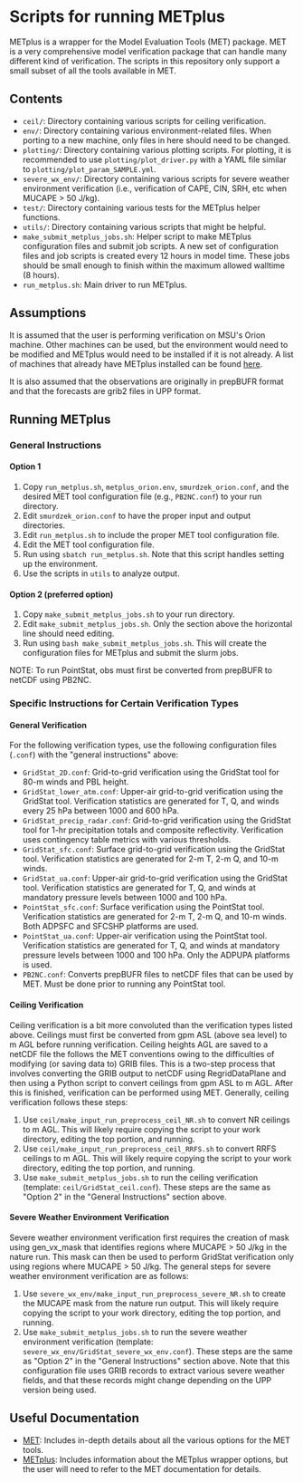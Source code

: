 # Scripts for running METplus

METplus is a wrapper for the Model Evaluation Tools (MET) package. MET is a very comprehensive model verification package that can handle many different kind of verification. The scripts in this repository only support a small subset of all the tools available in MET.

## Contents

- `ceil/`: Directory containing various scripts for ceiling verification.
- `env/`: Directory containing various environment-related files. When porting to a new machine, only files in here should need to be changed.
- `plotting/`: Directory containing various plotting scripts. For plotting, it is recommended to use `plotting/plot_driver.py` with a YAML file similar to `plotting/plot_param_SAMPLE.yml`.
- `severe_wx_env/`: Directory containing various scripts for severe weather environment verification (i.e., verification of CAPE, CIN, SRH, etc when MUCAPE > 50 J/kg).
- `test/`: Directory containing various tests for the METplus helper functions.
- `utils/`: Directory containing various scripts that might be helpful.
- `make_submit_metplus_jobs.sh`: Helper script to make METplus configuration files and submit job scripts. A new set of configuration files and job scripts is created every 12 hours in model time. These jobs should be small enough to finish within the maximum allowed walltime (8 hours).
- `run_metplus.sh`: Main driver to run METplus.

## Assumptions

It is assumed that the user is performing verification on MSU's Orion machine. Other machines can be used, but the environment would need to be modified and METplus would need to be installed if it is not already. A list of machines that already have METplus installed can be found [here](https://dtcenter.org/community-code/metplus/metplus-5-0-existing-builds).

It is also assumed that the observations are originally in prepBUFR format and that the forecasts are grib2 files in UPP format.

## Running METplus

### General Instructions

#### Option 1

1. Copy `run_metplus.sh`, `metplus_orion.env`, `smurdzek_orion.conf`, and the desired MET tool configuration file (e.g., `PB2NC.conf`) to your run directory.
2. Edit `smurdzek_orion.conf` to have the proper input and output directories.
3. Edit `run_metplus.sh` to include the proper MET tool configuration file.
4. Edit the MET tool configuration file.
5. Run using `sbatch run_metplus.sh`. Note that this script handles setting up the environment.
6. Use the scripts in `utils` to analyze output.

#### Option 2 (preferred option)

1. Copy `make_submit_metplus_jobs.sh` to your run directory.
2. Edit `make_submit_metplus_jobs.sh`. Only the section above the horizontal line should need editing.
3. Run using `bash make_submit_metplus_jobs.sh`. This will create the configuration files for METplus and submit the slurm jobs.

NOTE: To run PointStat, obs must first be converted from prepBUFR to netCDF using PB2NC. 

### Specific Instructions for Certain Verification Types

#### General Verification

For the following verification types, use the following configuration files (`.conf`) with the "general instructions" above:

- `GridStat_2D.conf`: Grid-to-grid verification using the GridStat tool for 80-m winds and PBL height.
- `GridStat_lower_atm.conf`: Upper-air grid-to-grid verification using the GridStat tool. Verification statistics are generated for T, Q, and winds every 25 hPa between 1000 and 600 hPa.
- `GridStat_precip_radar.conf`: Grid-to-grid verification using the GridStat tool for 1-hr precipitation totals and composite reflectivity. Verification uses contingency table metrics with various thresholds.
- `GridStat_sfc.conf`: Surface grid-to-grid verification using the GridStat tool. Verification statistics are generated for 2-m T, 2-m Q, and 10-m winds.
- `GridStat_ua.conf`: Upper-air grid-to-grid verification using the GridStat tool. Verification statistics are generated for T, Q, and winds at mandatory pressure levels between 1000 and 100 hPa.
- `PointStat_sfc.conf`: Surface verification using the PointStat tool. Verification statistics are generated for 2-m T, 2-m Q, and 10-m winds. Both ADPSFC and SFCSHP platforms are used. 
- `PointStat_ua.conf`: Upper-air verification using the PointStat tool. Verification statistics are generated for T, Q, and winds at mandatory pressure levels between 1000 and 100 hPa. Only the ADPUPA platforms is used.
- `PB2NC.conf`: Converts prepBUFR files to netCDF files that can be used by MET. Must be done prior to running any PointStat tool.

#### Ceiling Verification

Ceiling verification is a bit more convoluted than the verification types listed above. Ceilings must first be converted from gpm ASL (above sea level) to m AGL before running verification. Ceiling heights AGL are saved to a netCDF file the follows the MET conventions owing to the difficulties of modifying (or saving data to) GRIB files. This is a two-step process that involves converting the GRIB output to netCDF using RegridDataPlane and then using a Python script to convert ceilings from gpm ASL to m AGL. After this is finished, verification can be performed using MET. Generally, ceiling verification follows these steps:

1. Use `ceil/make_input_run_preprocess_ceil_NR.sh` to convert NR ceilings to m AGL. This will likely require copying the script to your work directory, editing the top portion, and running.
2. Use `ceil/make_input_run_preprocess_ceil_RRFS.sh` to convert RRFS ceilings to m AGL. This will likely require copying the script to your work directory, editing the top portion, and running.
3. Use `make_submit_metplus_jobs.sh` to run the ceiling verification (template: `ceil/GridStat_ceil.conf`). These steps are the same as "Option 2" in the "General Instructions" section above.

#### Severe Weather Environment Verification

Severe weather environment verification first requires the creation of mask using gen\_vx\_mask that identifies regions where MUCAPE > 50 J/kg in the nature run. This mask can then be used to perform GridStat verification only using regions where MUCAPE > 50 J/kg. The general steps for severe weather environment verification are as follows:

1. Use `severe_wx_env/make_input_run_preprocess_severe_NR.sh` to create the MUCAPE mask from the nature run output. This will likely require copying the script to your work directory, editing the top portion, and running.
2. Use `make_submit_metplus_jobs.sh` to run the severe weather environment verification (template: `severe_wx_env/GridStat_severe_wx_env.conf`). These steps are the same as "Option 2" in the "General Instructions" section above. Note that this configuration file uses GRIB records to extract various severe weather fields, and that these records might change depending on the UPP version being used.

## Useful Documentation

- [MET](https://met.readthedocs.io/en/latest/index.html): Includes in-depth details about all the various options for the MET tools.  
- [METplus](https://metplus.readthedocs.io/en/latest/index.html): Includes information about the METplus wrapper options, but the user will need to refer to the MET documentation for details.
